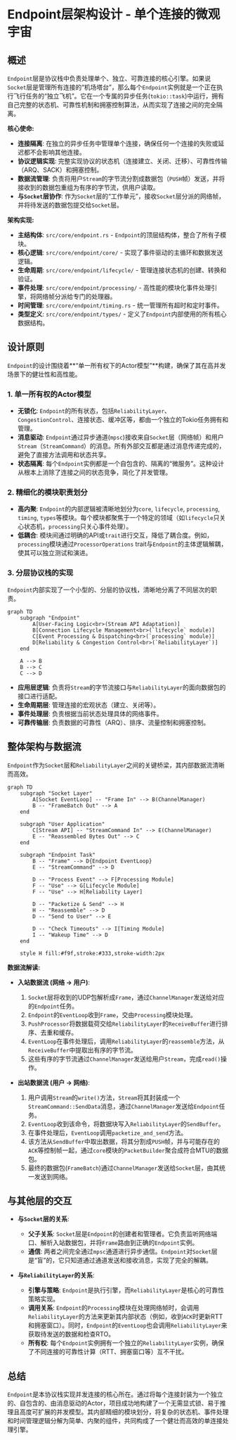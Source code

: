 # Endpoint层架构设计 - 单个连接的微观宇宙

## 概述

`Endpoint`层是协议栈中负责处理单个、独立、可靠连接的核心引擎。如果说`Socket`层是管理所有连接的“机场塔台”，那么每个`Endpoint`实例就是一个正在执行飞行任务的“独立飞机”。它在一个专属的异步任务(`tokio::task`)中运行，拥有自己完整的状态机、可靠性机制和拥塞控制算法，从而实现了连接之间的完全隔离。

**核心使命:**
- **连接隔离**: 在独立的异步任务中管理单个连接，确保任何一个连接的失败或延迟都不会影响其他连接。
- **协议逻辑实现**: 完整实现协议的状态机（连接建立、关闭、迁移）、可靠性传输（ARQ、SACK）和拥塞控制。
- **数据流管理**: 负责将用户`Stream`的字节流分割成数据包（`PUSH`帧）发送，并将接收到的数据包重组为有序的字节流，供用户读取。
- **与`Socket`层协作**: 作为`Socket`层的“工作单元”，接收`Socket`层分派的网络帧，并将待发送的数据包提交给`Socket`层。

**架构实现:**
- **主结构体**: `src/core/endpoint.rs` - `Endpoint`的顶层结构体，整合了所有子模块。
- **核心逻辑**: `src/core/endpoint/core/` - 实现了事件驱动的主循环和数据发送逻辑。
- **生命周期**: `src/core/endpoint/lifecycle/` - 管理连接状态机的创建、转换和验证。
- **事件处理**: `src/core/endpoint/processing/` - 高性能的模块化事件处理引擎，将网络帧分派给专门的处理器。
- **时间管理**: `src/core/endpoint/timing.rs` - 统一管理所有超时和定时事件。
- **类型定义**: `src/core/endpoint/types/` - 定义了`Endpoint`内部使用的所有核心数据结构。

## 设计原则

`Endpoint`的设计围绕着**“单一所有权下的Actor模型”**构建，确保了其在高并发场景下的健壮性和高性能。

### 1. 单一所有权的Actor模型
- **无锁化**: `Endpoint`的所有状态，包括`ReliabilityLayer`、`CongestionControl`、连接状态、缓冲区等，都由一个独立的Tokio任务拥有和管理。
- **消息驱动**: `Endpoint`通过异步通道(`mpsc`)接收来自`Socket`层（网络帧）和用户`Stream`（`StreamCommand`）的消息。所有外部交互都是通过消息传递完成的，避免了直接方法调用和状态共享。
- **状态隔离**: 每个`Endpoint`实例都是一个自包含的、隔离的“微服务”。这种设计从根本上消除了连接之间的状态竞争，简化了并发管理。

### 2. 精细化的模块职责划分
- **高内聚**: `Endpoint`的内部逻辑被清晰地划分为`core`, `lifecycle`, `processing`, `timing`, `types`等模块。每个模块都聚焦于一个特定的领域（如`lifecycle`只关心状态机，`processing`只关心事件处理）。
- **低耦合**: 模块间通过明确的API或`trait`进行交互，降低了耦合度。例如，`processing`模块通过`ProcessorOperations` trait与`Endpoint`的主体逻辑解耦，使其可以独立测试和演进。

### 3. 分层协议栈的实现
`Endpoint`内部实现了一个小型的、分层的协议栈，清晰地分离了不同层次的职责。

```mermaid
graph TD
    subgraph "Endpoint"
        A[User-Facing Logic<br>(Stream API Adaptation)]
        B[Connection Lifecycle Management<br>(`lifecycle` module)]
        C[Event Processing & Dispatching<br>(`processing` module)]
        D[Reliability & Congestion Control<br>(`ReliabilityLayer`)]
    end

    A --> B
    B --> C
    C --> D
```
- **应用层逻辑**: 负责将`Stream`的字节流接口与`ReliabilityLayer`的面向数据包的接口进行适配。
- **生命周期层**: 管理连接的宏观状态（建立、关闭等）。
- **事件处理层**: 负责根据当前状态处理具体的网络事件。
- **可靠传输层**: 负责数据的可靠性（ARQ）、排序、流量控制和拥塞控制。

## 整体架构与数据流

`Endpoint`作为`Socket`层和`ReliabilityLayer`之间的关键桥梁，其内部数据流清晰而高效。

```mermaid
graph TD
    subgraph "Socket Layer"
        A[Socket EventLoop] -- "Frame In" --> B(ChannelManager)
        B -- "FrameBatch Out" --> A
    end

    subgraph "User Application"
        C[Stream API] -- "StreamCommand In" --> E(ChannelManager)
        E -- "Reassembled Bytes Out" --> C
    end

    subgraph "Endpoint Task"
        B -- "Frame" --> D{Endpoint EventLoop}
        E -- "StreamCommand" --> D

        D -- "Process Event" --> F[Processing Module]
        F -- "Use" --> G[Lifecycle Module]
        F -- "Use" --> H[Reliability Layer]
        
        D -- "Packetize & Send" --> H
        H -- "Reassemble" --> D
        D -- "Send to User" --> E

        D -- "Check Timeouts" --> I[Timing Module]
        I -- "Wakeup Time" --> D
    end
    
    style H fill:#f9f,stroke:#333,stroke-width:2px
```

**数据流解读:**
- **入站数据流 (网络 -> 用户)**:
    1. `Socket`层将收到的UDP包解析成`Frame`，通过`ChannelManager`发送给对应的`Endpoint`任务。
    2. `Endpoint`的`EventLoop`收到`Frame`，交由`Processing`模块处理。
    3. `PushProcessor`将数据载荷交给`ReliabilityLayer`的`ReceiveBuffer`进行排序、去重和缓存。
    4. `EventLoop`在事件处理后，调用`ReliabilityLayer`的`reassemble`方法，从`ReceiveBuffer`中提取出有序的字节流。
    5. 这些有序的字节流通过`ChannelManager`发送给用户`Stream`，完成`read()`操作。

- **出站数据流 (用户 -> 网络)**:
    1. 用户调用`Stream`的`write()`方法，`Stream`将其封装成一个`StreamCommand::SendData`消息，通过`ChannelManager`发送给`Endpoint`任务。
    2. `EventLoop`收到该命令，将数据块写入`ReliabilityLayer`的`SendBuffer`。
    3. 在事件处理后，`EventLoop`调用`packetize_and_send`方法。
    4. 该方法从`SendBuffer`中取出数据，将其分割成`PUSH`帧，并与可能存在的`ACK`等控制帧一起，通过`core`模块的`PacketBuilder`聚合成符合MTU的数据包。
    5. 最终的数据包(`FrameBatch`)通过`ChannelManager`发送给`Socket`层，由其统一发送到网络。

## 与其他层的交互

- **与`Socket`层的关系**:
    - **父子关系**: `Socket`层是`Endpoint`的创建者和管理者。它负责监听网络端口、解析入站数据包，并将`Frame`路由到正确的`Endpoint`实例。
    - **通信**: 两者之间完全通过`mpsc`通道进行异步通信。`Endpoint`对`Socket`层是“盲”的，它只知道通过通道发送和接收消息，实现了完全的解耦。

- **与`ReliabilityLayer`的关系**:
    - **引擎与策略**: `Endpoint`是执行引擎，而`ReliabilityLayer`是核心的可靠性策略实现。
    - **调用关系**: `Endpoint`的`Processing`模块在处理网络帧时，会调用`ReliabilityLayer`的方法来更新其内部状态（例如，收到`ACK`时更新RTT和拥塞窗口）。同时，`Endpoint`的`EventLoop`也会调用`ReliabilityLayer`来获取待发送的数据和检查RTO。
    - **所有权**: 每个`Endpoint`实例拥有一个独立的`ReliabilityLayer`实例，确保了不同连接的可靠性计算（RTT、拥塞窗口等）互不干扰。

## 总结

`Endpoint`是本协议栈实现并发连接的核心所在。通过将每个连接封装为一个独立的、自包含的、由消息驱动的Actor，项目成功地构建了一个无需显式锁、易于推理且高度可扩展的并发模型。其内部精细的模块划分，将复杂的状态机、事件处理和时间管理逻辑分解为简单、内聚的组件，共同构成了一个健壮而高效的单连接处理引擎。
